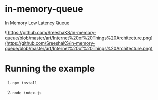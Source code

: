 # in-memory-queue
In Memory Low Latency Queue

![https://github.com/SreeshaKS/in-memory-queue/blob/master/art/Internet%20of%20Things%20Architecture.png](https://github.com/SreeshaKS/in-memory-queue/blob/master/art/Internet%20of%20Things%20Architecture.png)

# Running the example

1. ``` bash
   npm install
   ```

2. ```bash
   node index.js
   ```

